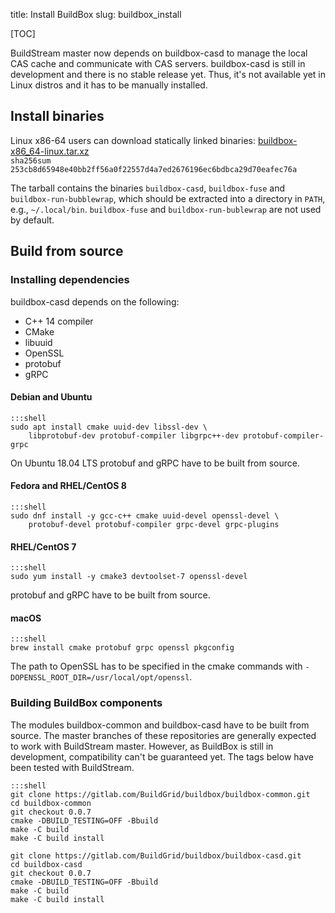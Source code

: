 title: Install BuildBox
slug: buildbox_install

[TOC]

BuildStream master now depends on buildbox-casd to manage the local CAS cache
and communicate with CAS servers. buildbox-casd is still in development and
there is no stable release yet. Thus, it's not available yet in Linux distros
and it has to be manually installed.

## Install binaries

Linux x86-64 users can download statically linked binaries: [buildbox-x86_64-linux.tar.xz]<br/>
`sha256sum 253cb8d65948e40bb2ff56a0f22557d4a7ed2676196ec6bdbca29d70eafec76a`

The tarball contains the binaries `buildbox-casd`, `buildbox-fuse` and
`buildbox-run-bubblewrap`, which should be extracted into a directory in `PATH`,
e.g., `~/.local/bin`. `buildbox-fuse` and `buildbox-run-bublewrap` are not used
by default.

## Build from source

### Installing dependencies

buildbox-casd depends on the following:

* C++ 14 compiler
* CMake
* libuuid
* OpenSSL
* protobuf
* gRPC

#### Debian and Ubuntu
    :::shell
    sudo apt install cmake uuid-dev libssl-dev \
        libprotobuf-dev protobuf-compiler libgrpc++-dev protobuf-compiler-grpc

On Ubuntu 18.04 LTS protobuf and gRPC have to be built from source.

#### Fedora and RHEL/CentOS 8
    :::shell
    sudo dnf install -y gcc-c++ cmake uuid-devel openssl-devel \
        protobuf-devel protobuf-compiler grpc-devel grpc-plugins

#### RHEL/CentOS 7
    :::shell
    sudo yum install -y cmake3 devtoolset-7 openssl-devel

protobuf and gRPC have to be built from source.

#### macOS
    :::shell
    brew install cmake protobuf grpc openssl pkgconfig

The path to OpenSSL has to be specified in the cmake commands with
`-DOPENSSL_ROOT_DIR=/usr/local/opt/openssl`.

### Building BuildBox components

The modules buildbox-common and buildbox-casd have to be built from source.
The master branches of these repositories are generally expected to work with
BuildStream master. However, as BuildBox is still in development, compatibility
can't be guaranteed yet. The tags below have been tested with BuildStream.

    :::shell
    git clone https://gitlab.com/BuildGrid/buildbox/buildbox-common.git
    cd buildbox-common
    git checkout 0.0.7
    cmake -DBUILD_TESTING=OFF -Bbuild
    make -C build
    make -C build install

    git clone https://gitlab.com/BuildGrid/buildbox/buildbox-casd.git
    cd buildbox-casd
    git checkout 0.0.7
    cmake -DBUILD_TESTING=OFF -Bbuild
    make -C build
    make -C build install

[buildbox-x86_64-linux.tar.xz]: https://buildbox-casd-binaries.nyc3.cdn.digitaloceanspaces.com/buildbox-x86_64-linux-0.0.7-253cb8d6.tar.xz
